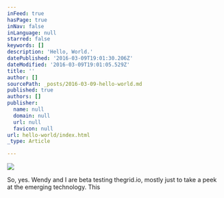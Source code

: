 ```yaml
---
inFeed: true
hasPage: true
inNav: false
inLanguage: null
starred: false
keywords: []
description: 'Hello, World.'
datePublished: '2016-03-09T19:01:30.206Z'
dateModified: '2016-03-09T19:01:05.529Z'
title: ''
author: []
sourcePath: _posts/2016-03-09-hello-world.md
published: true
authors: []
publisher:
  name: null
  domain: null
  url: null
  favicon: null
url: hello-world/index.html
_type: Article

---
```

![](https://the-grid-user-content.s3-us-west-2.amazonaws.com/b8de99a9-3b7a-4251-919b-8619578782cc.jpg)

So, yes.  Wendy and I are beta testing thegrid.io, mostly just to take a peek at the emerging technology.  This